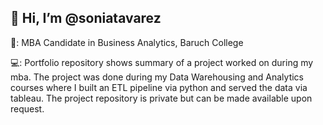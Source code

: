## 👋 Hi, I’m @soniatavarez

📓: MBA Candidate in Business Analytics, Baruch College

💻: Portfolio repository shows summary of a project worked on during my mba. The project was done during my Data Warehousing and Analytics courses where I built an ETL pipeline via python and served the data via tableau. The project repository is private but can be made available upon request.
